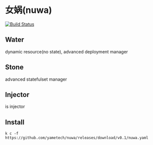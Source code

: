 # 女娲(nuwa)
[![Build Status](https://github.com/yametech/nuwa/workflows/nuwa/badge.svg?event=push&branch=master)](https://github.com/yametech/nuwa/actions?workflow=nuwa)



## Water 
dynamic resource(no state), advanced deployment manager

## Stone 
advanced statefulset manager

## Injector
 is injector

 ## Install
 `k c -f https://github.com/yametech/nuwa/releases/download/v0.1/nuwa.yaml`